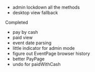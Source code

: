 * admin lockdown all the methods
* desktop view fallback

Completed
* pay by cash
* paid view
* event date parsing
* little indicator for admin mode
* figure out EventPage browser history
* better PayPage
* undo for paidWithCash
